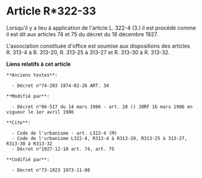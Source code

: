 # Article R*322-33

Lorsqu'il y a lieu à application de l'article L. 322-4 (3.) il est procédé comme il est dit aux articles 74 et 75 du décret
du 18 décembre 1927.

L'association constituée d'office est soumise aux dispositions des articles R. 313-4 à R. 313-20, R. 313-25 à 313-27 et R.
313-30 à R. 313-32.

**Liens relatifs à cet article**

	**Anciens textes**:

	  - Décret n°74-203 1974-02-26 ART. 34

	**Modifié par**:

	  - Décret n°86-517 du 14 mars 1986 - art. 28 () JORF 16 mars 1986 en vigueur le 1er avril 1986

	**Cite**:

	  - Code de l'urbanisme - art. L322-4 (M)
	  - Code de l'urbanisme L322-4, R313-4 à R313-20, R313-25 à 313-27, R313-30 à R313-32
	  - Décret n°1927-12-18 art. 74, art. 75

	**Codifié par**:

	  - Décret n°73-1023 1973-11-08
